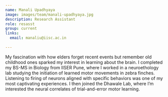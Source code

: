 ```yaml
---
name: Manali Upadhyaya
image: images/team/manali-upadhyaya.jpg
description: Research Assistant
role: resasst
group: current
links:
  email: manaliu@iisc.ac.in
  
---
```


My fascination with how elders forget recent events but remember old childhood ones sparked my interest in learning about the brain. I completed my BS-MS in Biology from IISER Pune, where I worked in a neuroethology lab studying the initiation of learned motor movements in zebra finches. Listening to firing of neurons aligned with specific behaviors was one of my most captivating experiences. I then joined the Dhawale Lab, where I’m interested the neural correlates of trial-and-error motor learning.